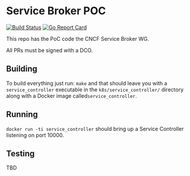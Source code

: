 # Service Broker POC 

[![Build Status](https://travis-ci.org/cncf/servicebroker.svg?branch=master)](https://travis-ci.org/cncf/servicebroker)
[![Go Report Card](https://goreportcard.com/badge/github.com/cncf/servicebroker)](https://goreportcard.com/report/github.com/cncf/servicebroker)

This repo has the PoC code the CNCF Service Broker WG.

All PRs must be signed with a DCO.

## Building

To build everything just run: `make` and that should leave you with a
`service_controller` executable in the `k8s/service_controller/` directory
along with a Docker image called`service_controller`.

## Running

`docker run -ti service_controller` should bring up a Service Controller
listening on port 10000.

## Testing

TBD
